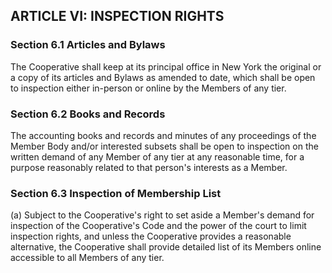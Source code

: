 ## ARTICLE VI:  INSPECTION RIGHTS

### Section 6.1  Articles and Bylaws

The Cooperative shall keep at its principal office in New
York the original or a copy of its articles and Bylaws as
amended to date, which shall be open to inspection either
in-person or online by the Members of any tier.

### Section 6.2  Books and Records

The accounting books and records and minutes of any
proceedings of the Member Body and/or interested subsets
shall be open to inspection on the written demand of any
Member of any tier at any reasonable time, for a purpose
reasonably related to that person's interests as a
Member.

### Section 6.3  Inspection of Membership List

(a) Subject to the Cooperative's right to set aside a
Member's demand for inspection of the Cooperative's
Code and the power of the court to limit inspection
rights, and unless the Cooperative provides a reasonable
alternative, the Cooperative shall provide detailed list
of its Members online accessible to all Members of any tier.
